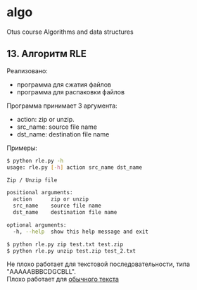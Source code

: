 # algo

Otus course Algorithms and data structures

## 13. Алгоритм RLE

Реализовано:

- программа для сжатия файлов
- программа для распаковки файлов

Программа принимает 3 аргумента:

- action:      zip or unzip.  
- src_name:    source file name
- dst_name:    destination file name

Примеры:

```bash
$ python rle.py -h                   
usage: rle.py [-h] action src_name dst_name

Zip / Unzip file

positional arguments:
  action      zip or unzip
  src_name    source file name
  dst_name    destination file name

optional arguments:
  -h, --help  show this help message and exit

$ python rle.py zip test.txt test.zip
$ python rle.py unzip test.zip test_2.txt
```

Не плохо работает для текстовой последовательности, типа "AAAAABBBCDGCBLL".  
Плохо работает для [обычного текста](https://ocw.mit.edu/ans7870/6/6.006/s08/lecturenotes/files/t8.shakespeare.txt)